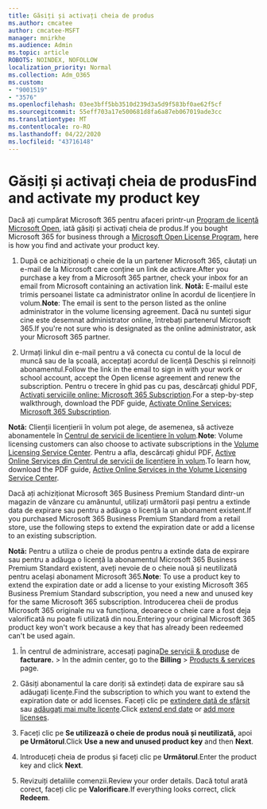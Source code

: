 ```yaml
---
title: Găsiți și activați cheia de produs
ms.author: cmcatee
author: cmcatee-MSFT
manager: mnirkhe
ms.audience: Admin
ms.topic: article
ROBOTS: NOINDEX, NOFOLLOW
localization_priority: Normal
ms.collection: Adm_O365
ms.custom:
- "9001519"
- "3576"
ms.openlocfilehash: 03ee3bff5bb3510d239d3a5d9f583bf0ae62f5cf
ms.sourcegitcommit: 55eff703a17e500681d8fa6a87eb067019ade3cc
ms.translationtype: MT
ms.contentlocale: ro-RO
ms.lasthandoff: 04/22/2020
ms.locfileid: "43716148"
---
```

# <a name="find-and-activate-my-product-key"></a><span data-ttu-id="a60b4-102">Găsiți și activați cheia de produs</span><span class="sxs-lookup"><span data-stu-id="a60b4-102">Find and activate my product key</span></span>

<span data-ttu-id="a60b4-103">Dacă ați cumpărat Microsoft 365 pentru afaceri printr-un [Program de licență Microsoft Open](https://go.microsoft.com/fwlink/p/?LinkID=613298), iată găsiți și activați cheia de produs.</span><span class="sxs-lookup"><span data-stu-id="a60b4-103">If you bought Microsoft 365 for business through a [Microsoft Open License Program](https://go.microsoft.com/fwlink/p/?LinkID=613298), here is how you find and activate your product key.</span></span>

1. <span data-ttu-id="a60b4-104">După ce achiziționați o cheie de la un partener Microsoft 365, căutați un e-mail de la Microsoft care conține un link de activare.</span><span class="sxs-lookup"><span data-stu-id="a60b4-104">After you purchase a key from a Microsoft 365 partner, check your inbox for an email from Microsoft containing an activation link.</span></span>  <span data-ttu-id="a60b4-105">**Notă:** E-mailul este trimis persoanei listate ca administrator online în acordul de licențiere în volum.</span><span class="sxs-lookup"><span data-stu-id="a60b4-105">**Note**: The email is sent to the person listed as the online administrator in the volume licensing agreement.</span></span>  <span data-ttu-id="a60b4-106">Dacă nu sunteți sigur cine este desemnat administrator online, întrebați partenerul Microsoft 365.</span><span class="sxs-lookup"><span data-stu-id="a60b4-106">If you're not sure who is designated as the online administrator, ask your Microsoft 365 partner.</span></span>

2. <span data-ttu-id="a60b4-107">Urmați linkul din e-mail pentru a vă conecta cu contul de la locul de muncă sau de la școală, acceptați acordul de licență Deschis și reînnoiți abonamentul.</span><span class="sxs-lookup"><span data-stu-id="a60b4-107">Follow the link in the email to sign in with your work or school account, accept the Open license agreement and renew the subscription.</span></span>  <span data-ttu-id="a60b4-108">Pentru o trecere în ghid pas cu pas, descărcați ghidul PDF, [Activați serviciile online: Microsoft 365 Subscription](https://go.microsoft.com/fwlink/p/?LinkId=618100).</span><span class="sxs-lookup"><span data-stu-id="a60b4-108">For a step-by-step walkthrough, download the PDF guide, [Activate Online Services: Microsoft 365 Subscription](https://go.microsoft.com/fwlink/p/?LinkId=618100).</span></span> 

<span data-ttu-id="a60b4-109">**Notă:** Clienții licențierii în volum pot alege, de asemenea, să activeze abonamentele în [Centrul de servicii de licențiere în volum](https://go.microsoft.com/fwlink/p/?LinkID=282016).</span><span class="sxs-lookup"><span data-stu-id="a60b4-109">**Note**: Volume licensing customers can also choose to activate subscriptions in the [Volume Licensing Service Center](https://go.microsoft.com/fwlink/p/?LinkID=282016).</span></span>  <span data-ttu-id="a60b4-110">Pentru a afla, descărcați ghidul PDF, [Active Online Services din Centrul de servicii de licențiere în volum](https://go.microsoft.com/fwlink/p/?LinkId=618096).</span><span class="sxs-lookup"><span data-stu-id="a60b4-110">To learn how, download the PDF guide, [Active Online Services in the Volume Licensing Service Center](https://go.microsoft.com/fwlink/p/?LinkId=618096).</span></span>

<span data-ttu-id="a60b4-111">Dacă ați achiziționat Microsoft 365 Business Premium Standard dintr-un magazin de vânzare cu amănuntul, utilizați următorii pași pentru a extinde data de expirare sau pentru a adăuga o licență la un abonament existent.</span><span class="sxs-lookup"><span data-stu-id="a60b4-111">If you purchased Microsoft 365 Business Premium Standard from a retail store, use the following steps to extend the expiration date or add a license to an existing subscription.</span></span>

<span data-ttu-id="a60b4-112">**Notă:** Pentru a utiliza o cheie de produs pentru a extinde data de expirare sau pentru a adăuga o licență la abonamentul Microsoft 365 Business Premium Standard existent, aveți nevoie de o cheie nouă și neutilizată pentru același abonament Microsoft 365.</span><span class="sxs-lookup"><span data-stu-id="a60b4-112">**Note**: To use a product key to extend the expiration date or add a license to your existing Microsoft 365 Business Premium Standard subscription, you need a new and unused key for the same Microsoft  365 subscription.</span></span>  <span data-ttu-id="a60b4-113">Introducerea cheii de produs Microsoft 365 originale nu va funcționa, deoarece o cheie care a fost deja valorificată nu poate fi utilizată din nou.</span><span class="sxs-lookup"><span data-stu-id="a60b4-113">Entering your original Microsoft  365 product key won't work because a key that has already been redeemed can't be used again.</span></span>

1. <span data-ttu-id="a60b4-114">În centrul de administrare, accesați pagina[De servicii & produse](https://go.microsoft.com/fwlink/p/?linkid=842054) de **facturare.** > </span><span class="sxs-lookup"><span data-stu-id="a60b4-114">In the admin center, go to the **Billing** > [Products & services](https://go.microsoft.com/fwlink/p/?linkid=842054) page.</span></span>

2. <span data-ttu-id="a60b4-115">Găsiți abonamentul la care doriți să extindeți data de expirare sau să adăugați licențe.</span><span class="sxs-lookup"><span data-stu-id="a60b4-115">Find the subscription to which you want to extend the expiration date or add licenses.</span></span>  <span data-ttu-id="a60b4-116">Faceți clic pe [extindere dată de sfârșit](https://go.microsoft.com/fwlink/p/?linkid=842054) sau [adăugați mai multe licențe](https://go.microsoft.com/fwlink/p/?linkid=842054).</span><span class="sxs-lookup"><span data-stu-id="a60b4-116">Click [extend end date](https://go.microsoft.com/fwlink/p/?linkid=842054) or [add more licenses](https://go.microsoft.com/fwlink/p/?linkid=842054).</span></span>

3. <span data-ttu-id="a60b4-117">Faceți clic pe **Se utilizează o cheie de produs nouă și neutilizată,** apoi **pe Următorul**.</span><span class="sxs-lookup"><span data-stu-id="a60b4-117">Click **Use a new and unused product key** and then **Next**.</span></span>

4. <span data-ttu-id="a60b4-118">Introduceți cheia de produs și faceți clic pe **Următorul**.</span><span class="sxs-lookup"><span data-stu-id="a60b4-118">Enter the product key and click **Next**.</span></span>

5. <span data-ttu-id="a60b4-119">Revizuiți detaliile comenzii.</span><span class="sxs-lookup"><span data-stu-id="a60b4-119">Review your order details.</span></span>  <span data-ttu-id="a60b4-120">Dacă totul arată corect, faceți clic pe **Valorificare**.</span><span class="sxs-lookup"><span data-stu-id="a60b4-120">If everything looks correct, click **Redeem**.</span></span>